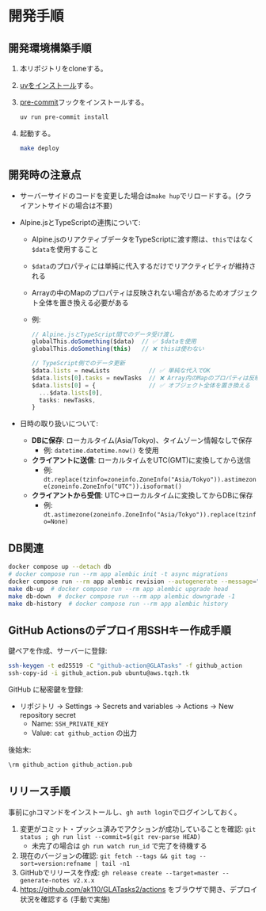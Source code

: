 # 開発手順

## 開発環境構築手順

1. 本リポジトリをcloneする。
2. [uvをインストール](https://docs.astral.sh/uv/getting-started/installation/)する。
3. [pre-commit](https://pre-commit.com/)フックをインストールする。

    ```bash
    uv run pre-commit install
    ```

4. 起動する。

    ```bash
    make deploy
    ```

## 開発時の注意点

- サーバーサイドのコードを変更した場合は`make hup`でリロードする。(クライアントサイドの場合は不要)
- Alpine.jsとTypeScriptの連携について:
  - Alpine.jsのリアクティブデータをTypeScriptに渡す際は、`this`ではなく`$data`を使用すること
  - `$data`のプロパティには単純に代入するだけでリアクティビティが維持される
  - Arrayの中のMapのプロパティは反映されない場合があるためオブジェクト全体を置き換える必要がある
  - 例:

    ```typescript
    // Alpine.jsとTypeScript間でのデータ受け渡し
    globalThis.doSomething($data)  // ✅ $dataを使用
    globalThis.doSomething(this)   // ❌ thisは使わない

    // TypeScript側でのデータ更新
    $data.lists = newLists           // ✅ 単純な代入でOK
    $data.lists[0].tasks = newTasks  // ❌ Array内のMapのプロパティは反映されない
    $data.lists[0] = {               // ✅ オブジェクト全体を置き換える
      ...$data.lists[0],
      tasks: newTasks,
    }
    ```

- 日時の取り扱いについて:
  - **DBに保存**: ローカルタイム(Asia/Tokyo)、タイムゾーン情報なしで保存
    - 例: `datetime.datetime.now()` を使用
  - **クライアントに送信**: ローカルタイムをUTC(GMT)に変換してから送信
    - 例: `dt.replace(tzinfo=zoneinfo.ZoneInfo("Asia/Tokyo")).astimezone(zoneinfo.ZoneInfo("UTC")).isoformat()`
  - **クライアントから受信**: UTC→ローカルタイムに変換してからDBに保存
    - 例: `dt.astimezone(zoneinfo.ZoneInfo("Asia/Tokyo")).replace(tzinfo=None)`

## DB関連

```bash
docker compose up --detach db
# docker compose run --rm app alembic init -t async migrations
docker compose run --rm app alembic revision --autogenerate --message=""
make db-up  # docker compose run --rm app alembic upgrade head
make db-down  # docker compose run --rm app alembic downgrade -1
make db-history  # docker compose run --rm app alembic history
```

## GitHub Actionsのデプロイ用SSHキー作成手順

鍵ペアを作成、サーバーに登録:

```bash
ssh-keygen -t ed25519 -C "github-action@GLATasks" -f github_action
ssh-copy-id -i github_action.pub ubuntu@aws.tqzh.tk
```

GitHub に秘密鍵を登録:

- リポジトリ → Settings → Secrets and variables → Actions → New repository secret
  - Name: `SSH_PRIVATE_KEY`
  - Value: `cat github_action` の出力

後始末:

```bash
\rm github_action github_action.pub
```

## リリース手順

事前に`gh`コマンドをインストールし、`gh auth login`でログインしておく。

1. 変更がコミット・プッシュ済みでアクションが成功していることを確認:
   `git status ; gh run list --commit=$(git rev-parse HEAD)`
    - 未完了の場合は `gh run watch run_id` で完了を待機する
2. 現在のバージョンの確認:
  `git fetch --tags && git tag --sort=version:refname | tail -n1`
3. GitHubでリリースを作成:
  `gh release create --target=master --generate-notes v2.x.x`
4. <https://github.com/ak110/GLATasks2/actions> をブラウザで開き、デプロイ状況を確認する (手動で実施)

